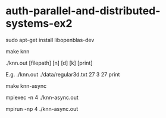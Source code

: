 # auth-parallel-and-distributed-systems-ex2

sudo apt-get install libopenblas-dev

make knn

./knn.out [filepath] [n] [d] [k] [print]

E.g. ./knn.out ./data/regular3d.txt 27 3 27 print

make knn-async

mpiexec -n 4 ./knn-async.out

mpirun -np 4 ./knn-async.out